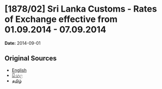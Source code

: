 # [1878/02] Sri Lanka Customs - Rates of Exchange effective from 01.09.2014 - 07.09.2014

**Date:** 2014-09-01

## Original Sources

- [English](https://documents.gov.lk/view/extra-gazettes/2014/9/1878-02_E.pdf)
- [සිංහල](https://documents.gov.lk/view/extra-gazettes/2014/9/1878-02_S.pdf)
- [தமிழ்](https://documents.gov.lk/view/extra-gazettes/2014/9/1878-02_T.pdf)
